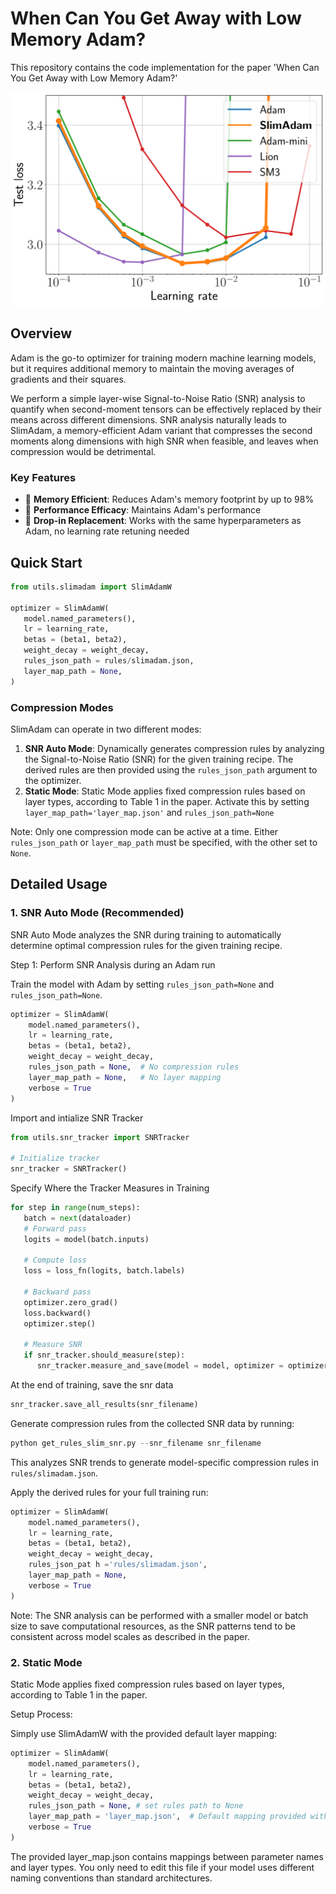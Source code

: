 # When Can You Get Away with Low Memory Adam?
This repository contains the code implementation for the paper 'When Can You Get Away with Low Memory Adam?'

<img src="images/slimadam-github.svg" alt="SlimAdam" width="700">


## Overview
Adam is the go-to optimizer for training modern machine learning models, but it requires additional memory to maintain the moving averages of gradients and their squares.

We perform a simple layer-wise Signal-to-Noise Ratio (SNR) analysis to quantify when second-moment tensors can be effectively replaced by their means across different dimensions. 
SNR analysis naturally leads to SlimAdam, a memory-efficient Adam variant that compresses the second moments along dimensions with high SNR when feasible, and leaves when compression would be detrimental.
 
### Key Features
- 🚀 **Memory Efficient**: Reduces Adam's memory footprint by up to 98%
- 💪 **Performance Efficacy**: Maintains Adam's performance
- 🔄 **Drop-in Replacement**: Works with the same hyperparameters as Adam, no learning rate retuning needed

## Quick Start

```python
from utils.slimadam import SlimAdamW

optimizer = SlimAdamW(
   model.named_parameters(), 
   lr = learning_rate, 
   betas = (beta1, beta2),
   weight_decay = weight_decay,
   rules_json_path = rules/slimadam.json,
   layer_map_path = None,
)
```

### Compression Modes

SlimAdam can operate in two different modes:
1. **SNR Auto Mode**: Dynamically generates compression rules by analyzing the Signal-to-Noise Ratio (SNR) for the given training recipe. The derived rules are then provided using the `rules_json_path` argument to the optimizer.
2. **Static Mode**: Static Mode applies fixed compression rules based on layer types, according to Table 1 in the paper. Activate this by setting `layer_map_path='layer_map.json'` and `rules_json_path=None`

Note: Only one compression mode can be active at a time. Either `rules_json_path` or `layer_map_path` must be specified, with the other set to `None`.

## Detailed Usage

### 1. SNR Auto Mode (Recommended)

SNR Auto Mode analyzes the SNR during training to automatically determine optimal compression rules for the given training recipe. 

Step 1: Perform SNR Analysis during an Adam run

Train the model with Adam by setting `rules_json_path=None` and `rules_json_path=None`.

```python 
optimizer = SlimAdamW(
    model.named_parameters(),
    lr = learning_rate,
    betas = (beta1, beta2),
    weight_decay = weight_decay,
    rules_json_path = None,  # No compression rules
    layer_map_path = None,   # No layer mapping
    verbose = True
)
```

Import and intialize SNR Tracker

```python 
from utils.snr_tracker import SNRTracker

# Initialize tracker
snr_tracker = SNRTracker()
```

Specify Where the Tracker Measures in Training
```python
for step in range(num_steps):
   batch = next(dataloader)
   # Forward pass
   logits = model(batch.inputs)
        
   # Compute loss
   loss = loss_fn(logits, batch.labels)
        
   # Backward pass
   optimizer.zero_grad()
   loss.backward()
   optimizer.step()
        
   # Measure SNR
   if snr_tracker.should_measure(step):
      snr_tracker.measure_and_save(model = model, optimizer = optimizer, step = step,)
```

At the end of training, save the snr data

```python
snr_tracker.save_all_results(snr_filename)
```

Generate compression rules from the collected SNR data by running:

```python 
python get_rules_slim_snr.py --snr_filename snr_filename
```

This analyzes SNR trends to generate model-specific compression rules in `rules/slimadam.json`.

Apply the derived rules for your full training run:

```python
optimizer = SlimAdamW(
    model.named_parameters(),
    lr = learning_rate,
    betas = (beta1, beta2),
    weight_decay = weight_decay,
    rules_json_pat h ='rules/slimadam.json',
    layer_map_path = None,
    verbose = True
)
```

Note: The SNR analysis can be performed with a smaller model or batch size to save computational resources, as the SNR patterns tend to be consistent across model scales as described in the paper.

### 2. Static Mode

Static Mode applies fixed compression rules based on layer types, according to Table 1 in the paper.

Setup Process:

Simply use SlimAdamW with the provided default layer mapping:
```python
optimizer = SlimAdamW(
    model.named_parameters(),
    lr = learning_rate,
    betas = (beta1, beta2),
    weight_decay = weight_decay,
    rules_json_path = None, # set rules path to None
    layer_map_path = 'layer_map.json',  # Default mapping provided with the repository
    verbose = True
)
```
The provided layer_map.json contains mappings between parameter names and layer types. You only need to edit this file if your model uses different naming conventions than standard architectures.